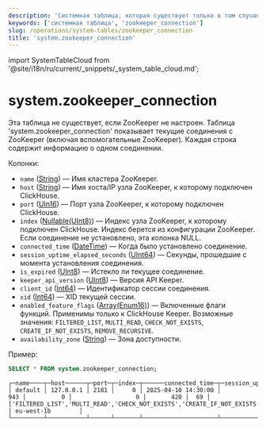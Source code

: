 ```yaml
---
description: 'Системная таблица, которая существует только в том случае, если ZooKeeper настроен. Показывает текущие соединения с ZooKeeper (включая вспомогательные ZooKeeper).'
keywords: ['системная таблица', 'zookeeper_connection']
slug: /operations/system-tables/zookeeper_connection
title: 'system.zookeeper_connection'
---
```


import SystemTableCloud from '@site/i18n/ru/current/_snippets/_system_table_cloud.md';


# system.zookeeper_connection

<SystemTableCloud/>

Эта таблица не существует, если ZooKeeper не настроен. Таблица 'system.zookeeper_connection' показывает текущие соединения с ZooKeeper (включая вспомогательные ZooKeeper). Каждая строка содержит информацию о одном соединении.

Колонки:

-   `name` ([String](../../sql-reference/data-types/string.md)) — Имя кластера ZooKeeper.
-   `host` ([String](../../sql-reference/data-types/string.md)) — Имя хоста/IP узла ZooKeeper, к которому подключен ClickHouse.
-   `port` ([UIn16](../../sql-reference/data-types/int-uint.md)) — Порт узла ZooKeeper, к которому подключен ClickHouse.
-   `index` ([Nullable(UInt8)](../../sql-reference/data-types/int-uint.md)) — Индекс узла ZooKeeper, к которому подключен ClickHouse. Индекс берется из конфигурации ZooKeeper. Если соединение не установлено, эта колонка NULL.
-   `connected_time` ([DateTime](../../sql-reference/data-types/datetime.md)) — Когда было установлено соединение.
-   `session_uptime_elapsed_seconds` ([UInt64](../../sql-reference/data-types/int-uint.md)) — Секунды, прошедшие с момента установления соединения.
-   `is_expired` ([UInt8](../../sql-reference/data-types/int-uint.md)) — Истекло ли текущее соединение.
-   `keeper_api_version` ([UInt8](../../sql-reference/data-types/int-uint.md)) — Версия API Keeper.
-   `client_id` ([Int64](../../sql-reference/data-types/int-uint.md)) — Идентификатор сессии соединения.
-   `xid` ([Int64](../../sql-reference/data-types/int-uint.md)) — XID текущей сессии.
-   `enabled_feature_flags` ([Array(Enum16)](../../sql-reference/data-types/array.md)) — Включенные флаги функций. Применимы только к ClickHouse Keeper. Возможные значения: `FILTERED_LIST`, `MULTI_READ`, `CHECK_NOT_EXISTS`, `CREATE_IF_NOT_EXISTS`, `REMOVE_RECURSIVE`.
-   `availability_zone` ([String](../../sql-reference/data-types/string.md)) — Зона доступности.

Пример:

```sql
SELECT * FROM system.zookeeper_connection;
```

```text
┌─name────┬─host──────┬─port─┬─index─┬──────connected_time─┬─session_uptime_elapsed_seconds─┬─is_expired─┬─keeper_api_version─┬─client_id─┬─xid─┬─enabled_feature_flags────────────────────────────────────────────────────┬─availability_zone─┐
│ default │ 127.0.0.1 │ 2181 │     0 │ 2025-04-10 14:30:00 │                            943 │          0 │                  0 │       420 │  69 │ ['FILTERED_LIST','MULTI_READ','CHECK_NOT_EXISTS','CREATE_IF_NOT_EXISTS'] │ eu-west-1b        │
└─────────┴───────────┴──────┴───────┴─────────────────────┴────────────────────────────────┴────────────┴────────────────────┴───────────┴─────┴──────────────────────────────────────────────────────────────────────────┴───────────────────┘
```
